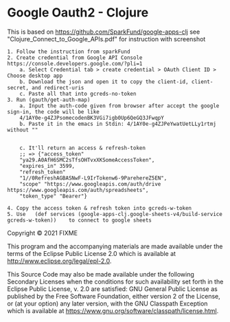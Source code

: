 # Google Oauth2 - Clojure

This is based on https://github.com/SparkFund/google-apps-clj see "Clojure_Connect_to_Google_APIs.pdf" for instruction with screenshot

	1. Follow the instruction from sparkFund
	2. Create credential from Google API Console https://console.developers.google.com/?pli=1 
		a. Select Credential tab > create credential > OAuth Client ID > Choose desktop app
		b. Download the json and open it to copy the client-id, client-secret, and redirect-uris
		c. Paste all that into gcreds-no-token
	3. Run (gauth/get-auth-map)
		a. Input the auth-code given from browser after accept the google sign-in, the code will be like
		4/1AY0e-g4ZJPsomecodenBK3VGi7igb0Up6QeGQ3JFwqpY
		b. Paste it in the emacs in Stdin: 4/1AY0e-g4ZJPeYwatUetLLy1rtmj without ""
		

		c. It'll return an access & refresh-token
		;; => {"access_token" 
		"ya29.A0AfH6SMC2sTfsOHTvxXKSomeAccessToken", 
		"expires_in" 3599, 
		"refresh_token" 
		"1//0RefreshAGBASNwF-L9IrTokenw6-9ParehereZ5EN", 
		"scope" "https://www.googleapis.com/auth/drive https://www.googleapis.com/auth/spreadsheets", 
		"token_type" "Bearer"}
		
	4. Copy the access token & refresh token into gcreds-w-token
	5. Use   (def services (google-apps-clj.google-sheets-v4/build-service gcreds-w-token))    to connect to google sheets


Copyright © 2021 FIXME

This program and the accompanying materials are made available under the
terms of the Eclipse Public License 2.0 which is available at
http://www.eclipse.org/legal/epl-2.0.

This Source Code may also be made available under the following Secondary
Licenses when the conditions for such availability set forth in the Eclipse
Public License, v. 2.0 are satisfied: GNU General Public License as published by
the Free Software Foundation, either version 2 of the License, or (at your
option) any later version, with the GNU Classpath Exception which is available
at https://www.gnu.org/software/classpath/license.html.
